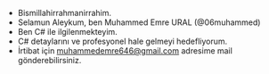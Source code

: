 - Bismillahirrahmanirrahim.
- Selamun Aleykum, ben Muhammed Emre URAL (@06muhammed)
- Ben C# ile ilgilenmekteyim.
- C# detaylarını ve profesyonel hale gelmeyi hedefliyorum.
- İrtibat için muhammedemre646@gmail.com adresime mail gönderebilirsiniz.
